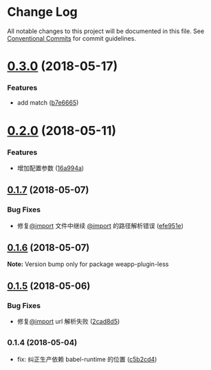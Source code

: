 # Change Log

All notable changes to this project will be documented in this file.
See [Conventional Commits](https://conventionalcommits.org) for commit guidelines.

<a name="0.3.0"></a>
# [0.3.0](https://github.com/tolerance-go/weapp-cli/compare/weapp-plugin-less@0.2.0...weapp-plugin-less@0.3.0) (2018-05-17)


### Features

* add match ([b7e6665](https://github.com/tolerance-go/weapp-cli/commit/b7e6665))




<a name="0.2.0"></a>
# [0.2.0](https://github.com/tolerance-go/weapp-cli/compare/weapp-plugin-less@0.1.7...weapp-plugin-less@0.2.0) (2018-05-11)


### Features

* 增加配置参数 ([16a994a](https://github.com/tolerance-go/weapp-cli/commit/16a994a))




<a name="0.1.7"></a>
## [0.1.7](https://github.com/tolerance-go/weapp-cli/compare/weapp-plugin-less@0.1.6...weapp-plugin-less@0.1.7) (2018-05-07)


### Bug Fixes

*  修复[@import](https://github.com/import) 文件中继续 [@import](https://github.com/import) 的路径解析错误 ([efe951e](https://github.com/tolerance-go/weapp-cli/commit/efe951e))




<a name="0.1.6"></a>
## [0.1.6](https://github.com/tolerance-go/weapp-cli/compare/weapp-plugin-less@0.1.5...weapp-plugin-less@0.1.6) (2018-05-07)




**Note:** Version bump only for package weapp-plugin-less

<a name="0.1.5"></a>
## [0.1.5](https://github.com/tolerance-go/weapp-cli/compare/weapp-plugin-less@0.1.4...weapp-plugin-less@0.1.5) (2018-05-06)


### Bug Fixes

* 修复[@import](https://github.com/import) url 解析失败 ([2cad8d5](https://github.com/tolerance-go/weapp-cli/commit/2cad8d5))




<a name="0.1.4"></a>
## <small>0.1.4 (2018-05-04)</small>

* fix: 纠正生产依赖 babel-runtime 的位置 ([c5b2cd4](https://github.com/tolerance-go/weapp-cli/commit/c5b2cd4))
